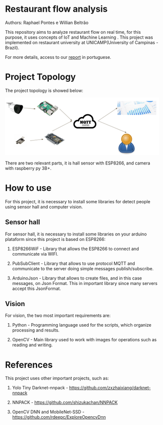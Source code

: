 # Restaurant flow analysis
Authors: Raphael Pontes e Willian Beltrão

This repository aims to analyze restaurant flow on real time, for this purpose, it uses concepts of IoT and Machine Learning . This project was implemented on restaurant university at UNICAMP(University of Campinas - Brazil).

For more details, access to our [report](http://www.ic.unicamp.br/~reltech/PFG/2019/PFG-19-51.pdf)  in portuguese.


# Project Topology

The project topology is showed below:

![Arquitetura](topology.png)

There are two relevant parts, it is hall sensor with ESP8266, and camera with raspberry py 3B+.

# How to use

For this project, it is necessary to install some libraries for detect people using sensor hall and computer vision.


## Sensor hall

For sensor hall, it is necessary to install some libraries on your arduino plataform since this project is based on ESP8266:

  1) ESP8266WiF - Library that allows the ESP8266 to connect and communicate via WIFI.

  2) PubSubClient - Library that allows to use protocol MQTT and communicate to the server doing simple messages publish/subscribe.

  3) ArduinoJson - Library that allows to create files, and in this case messages, on Json Format. This in important library since many servers accept this JsonFormat.
  

## Vision

For vision, the two most important requirements are:

  1) Python - Programming language used for the scripts, which organize processing and results.

  2) OpenCV - Main library used to work with images for operations such as reading and writing.


# References

This project uses other important projects, such as:

1) Yolo Tiny Darknet-nnpack - https://github.com/zxzhaixiang/darknet-nnpack

2) NNPACK - https://github.com/shizukachan/NNPACK

3) OpenCV DNN and MobileNet-SSD - https://github.com/rdeepc/ExploreOpencvDnn

